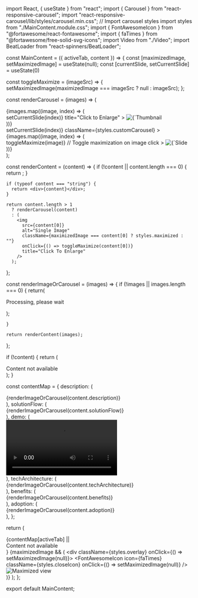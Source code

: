 import React, { useState } from "react";
import { Carousel } from "react-responsive-carousel";
import "react-responsive-carousel/lib/styles/carousel.min.css"; // Import carousel styles
import styles from "./MainContent.module.css";
import { FontAwesomeIcon } from "@fortawesome/react-fontawesome";
import { faTimes } from "@fortawesome/free-solid-svg-icons";
import Video from "./Video";
import BeatLoader from "react-spinners/BeatLoader";

const MainContent = ({ activeTab, content }) => {
  const [maximizedImage, setMaximizedImage] = useState(null);
  const [currentSlide, setCurrentSlide] = useState(0)

  const toggleMaximize = (imageSrc) => {
    setMaximizedImage(maximizedImage === imageSrc ? null : imageSrc);
  };

  const renderCarousel = (images) => (
  <div className={styles.carouselContainer}>
    <div className={styles.customThumbs}>
      {images.map((image, index) => (
        <div
          key={index}
          className={`${styles.customThumbContainer} ${currentSlide === index ? styles.selected : ""}`}
          onClick={() => setCurrentSlide(index)}
          title="Click to Enlarge"
        >
          <img src={image} alt={`Thumbnail ${index + 1}`} className={styles.customThumb} />
        </div>
      ))}
    </div>
    <Carousel
      showArrows={false}
      showIndicators={false}
      showThumbs={false}
      showStatus={false}
      selectedItem={currentSlide}
      onChange={(index) => setCurrentSlide(index)}
      className={styles.customCarousel}
    >
      {images.map((image, index) => (
        <div
          key={index}
          onClick={() => toggleMaximize(image)} // Toggle maximization on image click
        >
          <img src={image} alt={`Slide ${index + 1}`} title="Click to Enlarge"/>
        </div>
      ))}
    </Carousel>
  </div>
);

  const renderContent = (content) => {
    if (!content || content.length === 0) {
      return <BeatLoader color="#5931d4" size={8} />;
    }

    if (typeof content === "string") {
      return <div>{content}</div>;
    }

    return content.length > 1
      ? renderCarousel(content)
      : (
        <img
          src={content[0]}
          alt="Single Image"
          className={maximizedImage === content[0] ? styles.maximized : ""}
          onClick={() => toggleMaximize(content[0])}
          title="Click To Enlarge"
        />
      );
  };

  const renderImageOrCarousel = (images) => {
    if (!images || images.length === 0) {
      return(
        <div className={styles.imageLoadingContainer}>
        <p className={styles.imageLoadingCaption}>Processing, please wait</p>
        <BeatLoader color="#5931d4" size={8} />
        </div>
    );
      
    }

    return renderContent(images);
  };

  if (!content) {
    return (
      <div className={styles.mainContent}>Content not available</div>
    );
  }

  const contentMap = {
    description: (
      <div className={styles.description}>
        {renderImageOrCarousel(content.description)}
      </div>
    ),
    solutionFlow: (
      <div className={styles.solution}>
        {renderImageOrCarousel(content.solutionFlow)}
      </div>
    ),
    demo: (
      <div className={styles.demo}>
        <Video src={content.demo} />
      </div>
    ),
    techArchitecture: (
      <div className={styles.architecture}>
        {renderImageOrCarousel(content.techArchitecture)}
      </div>
    ),
    benefits: (
      <div className={styles.benefits}>
        {renderImageOrCarousel(content.benefits)}
      </div>
    ),
    adoption: (
      <div className={styles.adoption}>
        {renderImageOrCarousel(content.adoption)}
      </div>
    ),
  };

  return (
    <div className={styles.mainContent}>
      {contentMap[activeTab] || <div>Content not available</div>}
      {maximizedImage && (
        <div className={styles.overlay} onClick={() => setMaximizedImage(null)}>
          <FontAwesomeIcon
            icon={faTimes}
            className={styles.closeIcon}
            onClick={() => setMaximizedImage(null)}
          />
          <img
            src={maximizedImage}
            alt="Maximized view"
            className={styles.maximizedImage}
          />
        </div>
      )}
    </div>
  );
};

export default MainContent;
